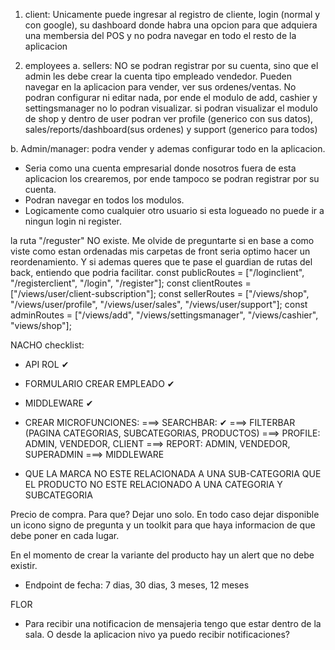 1. client: Unicamente puede ingresar al registro de cliente, login (normal y con google), su dashboard donde habra una opcion para que adquiera una membersia del POS y no podra navegar en todo el resto de la aplicacion

2. employees
   a. sellers: NO se podran registrar por su cuenta, sino que el admin les debe crear la cuenta tipo empleado vendedor.
   Pueden navegar en la aplicacion para vender, ver sus ordenes/ventas.
   No podran configurar ni editar nada, por ende el modulo de add, cashier y settingsmanager no lo podran visualizar.
   si podran visualizar el modulo de shop y dentro de user podran ver profile (generico con sus datos), sales/reports/dashboard(sus ordenes) y support (generico para todos)

b. Admin/manager: podra vender y ademas configurar todo en la aplicacion.

- Seria como una cuenta empresarial donde nosotros fuera de esta aplicacion los crearemos, por ende tampoco se podran registrar por su cuenta.
- Podran navegar en todos los modulos.
- Logicamente como cualquier otro usuario si esta logueado no puede ir a ningun login ni register.

la ruta "/reguster" NO existe. Me olvide de preguntarte si en base a como viste como estan ordenadas mis carpetas de front seria optimo hacer un reordenamiento. Y si ademas queres que te pase el guardian de rutas del back, entiendo que podria facilitar.
const publicRoutes = ["/loginclient", "/registerclient", "/login", "/register"];
const clientRoutes = ["/views/user/client-subscription"];
const sellerRoutes = ["/views/shop", "/views/user/profile", "/views/user/sales", "/views/user/support"];
const adminRoutes = ["/views/add", "/views/settingsmanager", "/views/cashier", "views/shop"];



NACHO checklist:

- API ROL ✔
- FORMULARIO CREAR EMPLEADO ✔
- MIDDLEWARE ✔
- CREAR MICROFUNCIONES:
  ===> SEARCHBAR: ✔
  ===> FILTERBAR (PAGINA CATEGORIAS, SUBCATEGORIAS, PRODUCTOS)
  ===> PROFILE: ADMIN, VENDEDOR, CLIENT 
  ===> REPORT: ADMIN, VENDEDOR, SUPERADMIN
 ===> MIDDLEWARE
  

- QUE LA MARCA NO ESTE RELACIONADA A UNA SUB-CATEGORIA
QUE EL PRODUCTO NO ESTE RELACIONADO A UNA CATEGORIA Y SUBCATEGORIA

Precio de compra. Para que? Dejar uno solo. En todo caso dejar disponible un icono signo de pregunta y un toolkit para que haya informacion de que debe poner en cada lugar.

En el momento de crear la variante del producto hay un alert que no debe existir.
- Endpoint de fecha: 7 dias, 30 dias, 3 meses, 12 meses

FLOR
- Para recibir una notificacion de mensajeria tengo que estar dentro de la sala. O desde la aplicacion nivo ya puedo recibir notificaciones?